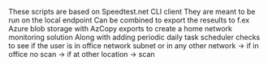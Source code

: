 These scripts are based on Speedtest.net CLI client
They are meant to be run on the local endpoint
Can be combined to export the reseults to f.ex Azure blob storage with AzCopy exports to create a home network monitoring solution
Along with adding periodic daily task scheduler checks to see if the user is in office network subnet or in any other network 
  -> if in office no scan 
  -> if at other location -> scan
